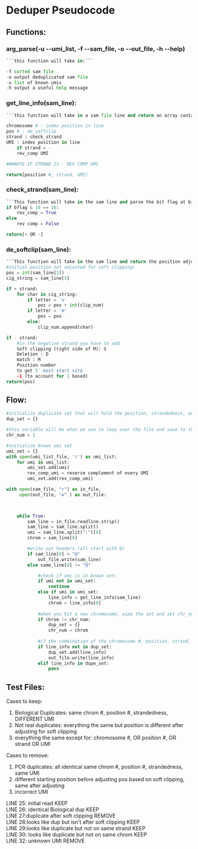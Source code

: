 # Deduper Pseudocode 

## Functions: 

### arg_parse(-u --umi_list, -f --sam_file, -o --out_file, -h --help)
```python
```this function will take in:```

-f sorted sam file
-o output deduplicated sam file 
-u list of known umis 
-h output a useful help message 
```

### get_line_info(sam_line):
```python
```this function will take in a sam file line and return an array containing: [Position adjusted for soft clipping, strandedness, UMI]```

chromosome # : index position in line 
pos # : de_softclip 
strand : check_strand
UMI : index position in line
    if strand = - 
    rev_comp UMI 

###NOTE IF STRAND IS - REV COMP UMI 

return[position #, strand, UMI]
```

### check_strand(sam_line):
```python
```This function will take in the sam line and parse the bit flag at bit 16 to return the strandedness```
if bflag & 16 == 16:
    rev_comp = True
else
    rev comp = False 

return[+ OR -]
```

### de_softclip(sam_line):
```python
```This function will take in the sam line and return the position adjusted for soft clipping```
#initial position not adjusted for soft clipping: 
pos = int(sam_line[3])
cig_string = sam_line[5]

if + strand: 
    for char in cig_string:
        if letter = 's'
            pos = pos + int(clip_num)
        if letter = 'm' 
            pos = pos 
        else: 
            clip_num.append(char)

if - strand: 
    #in the negative strand you have to add 
    Soft clipping (right side of M): S
    Deletion : D
    match : M 
    Position number 
    to get 5' most start site 
    -1 (to account for 1 based)
return(pos)
```

## Flow:
```python
#initialize duplicate set that will hold the position, strandedness, and UMI 
dup_set = {}

#this variable will be what we use to loop over the file and save to the dupe set BY chromosome 
chr_num = 1

#initialize known umi set 
umi_set = {}
with open(umi_list_file, 'r') as umi_list:
    for umi in umi_list:
        umi_set.add(umi)
        rev_comp_umi = reverse complement of every UMI 
        umi_set.add(rev_comp_umi)

with open(sam_file, "r") as in_file, 
     open(out_file, "w" ) as out_file:

    

    while True: 
        sam_line = in_file.readline.strip()
        sam_line = sam_line.split()
        umi = sam_line.split(":")[8]
        chrom = sam_line[0]

        #write out headers (all start with @)
        if sam_line[0] = "@"
            out_file.write(sam_line)
        else same_line[0] != "@"

            #check if umi is in known set:
            if umi not in umi_set: 
                continue 
            else if umi in umi_set: 
                line_info = get_line_info(sam_line)
                chrom = line_info[0]
            
            #when you hit a new chromosome, wipe the set and set chr_num variable to current chromosome: 
            if chrom != chr_num:
                dup_set = {}
                chr_num = chrom
            
            #if the combination of the chromosome #, position, strand, and UMI are UIQUE save to dup_set and write to out file: 
            if line_info not in dup_set:
                dup_set.add(line_info)
                out_file.write(line_info)
            elif line_info in dupe_set:
                pass 

```

## Test Files: 
Cases to keep: 
1. Biological Duplicates: same chrom #, position #, strandedness, DIFFERENT UMI 
2. Not real duplicates: everything the same but position is different after adjusting for soft clipping 
3. everything the same except for: chromosome #, OR position #, OR strand OR UMI 

Cases to remove:
1. PCR duplicates: all identical same chrom #, position #, strandedness, same UMI
2. different starting position before adjusting pos based on soft clipping, same after adjusting 
3. incorrect UMI 

LINE 25: initial read KEEP  
LINE 26: identical Biological dup KEEP\
LINE 27:duplicate after soft clipping REMOVE\
LINE 28:looks like dup but isn't after soft clipping KEEP\
LINE 29:looks like duplicate but not on same strand KEEP\
LINE 30: looks like duplicate but not on same chrom KEEP\
LINE 32: unknown UMI REMOVE